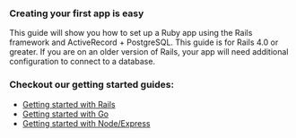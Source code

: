 ### Creating your first app is easy

This guide will show you how to set up a Ruby app using the Rails framework and ActiveRecord + PostgreSQL. This guide is for Rails 4.0 or greater. If you are on an older version of Rails, your app will need additional configuration to connect to a database.

### Checkout our getting started guides:

* [Getting started with Rails](/quickstart/ruby/rails)
* [Getting started with Go](/quickstart/go/gorilla)
* [Getting started with Node/Express](/quickstart/node/express)